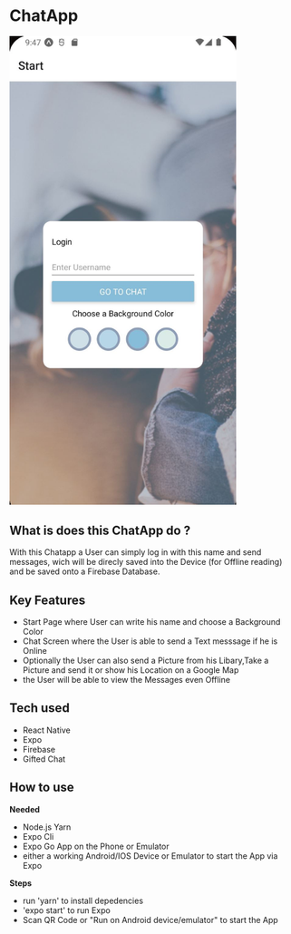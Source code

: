 # ChatApp




<img src="assets/screenshots/app.jpg" alt="Screenshot" width="400"/>


## What is does this ChatApp do ?

With this Chatapp a User can simply log in with this name and send messages,
wich will be direcly saved into the Device (for Offline reading) and be saved onto a Firebase Database.

## Key Features
- Start Page where User can write his name and choose a Background Color
- Chat Screen where the User is able to send a Text messsage if he is Online
- Optionally the User can also send a Picture from his Libary,Take a Picture and send it or show his Location on a Google Map
- the User will be able to view the Messages even Offline

## Tech used

- React Native
- Expo
- Firebase
- Gifted Chat

## How to use

**Needed**
- Node.js Yarn
- Expo Cli
- Expo Go App on the Phone or Emulator
- either a working Android/IOS Device or Emulator to start the App via Expo
 
 **Steps**
- run 'yarn' to install depedencies
- 'expo start' to run Expo
- Scan QR Code or "Run on Android device/emulator" to start the App

